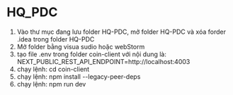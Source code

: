 # HQ_PDC
1. Vào thư mục đang lưu folder HQ-PDC, mở folder HQ-PDC và xóa forder .idea trong folder HQ-PDC
2. Mở folder bằng visua sudio hoặc webStorm
3. tạo file .env trong folder coin-client với nội dung là: NEXT_PUBLIC_REST_API_ENDPOINT=http://localhost:4003
4. chạy lệnh: cd coin-client
5. chạy lệnh: npm install --legacy-peer-deps
6. chạy lệnh: npm run dev
